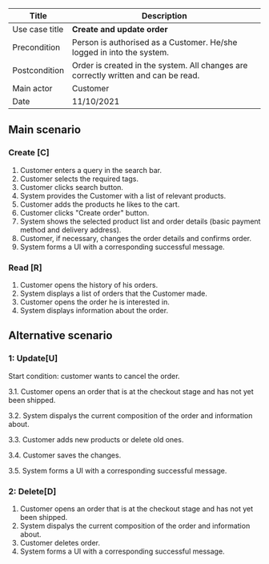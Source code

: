 | Title | Description |
| --- | --- |
| Use case title | **Create and update order** |
| Precondition | Person is authorised as a Customer. He/she logged in into the system.  |
| Postcondition | Order is created in the system. All changes are correctly written and can be read. |
| Main actor | Customer|
| Date | 11/10/2021 |

## Main scenario

### Create [C]

1. Customer enters a query in the search bar.
2. Customer selects the required tags.
3. Customer clicks search button.
4. System provides the Customer with a list of relevant products.
5. Customer adds the products he likes to the cart.
6. Customer clicks "Create order" button.
7. System shows the selected product list and order details (basic payment method and delivery address).
8. Customer, if necessary, changes the order details and confirms order.
9. System forms a UI with a corresponding successful message.

### Read [R]

1. Customer opens the history of his orders.
2. System displays a list of orders that the Customer made.
3. Customer opens the order he is interested in.
4. System displays information about the order.

## Alternative scenario

### 1: Update[U]

Start condition: customer wants to cancel the order.

3.1. Customer opens an order that is at the checkout stage and has not yet been shipped.

3.2. System dispalys the current composition of the order and information about.

3.3. Customer adds new products or delete old ones.

3.4. Customer saves the changes.

3.5. System forms a UI with a corresponding successful message.

### 2: Delete[D]

1. Customer opens an order that is at the checkout stage and has not yet been shipped.
2. System dispalys the current composition of the order and information about.
3. Customer deletes order.
4. System forms a UI with a corresponding successful message.
